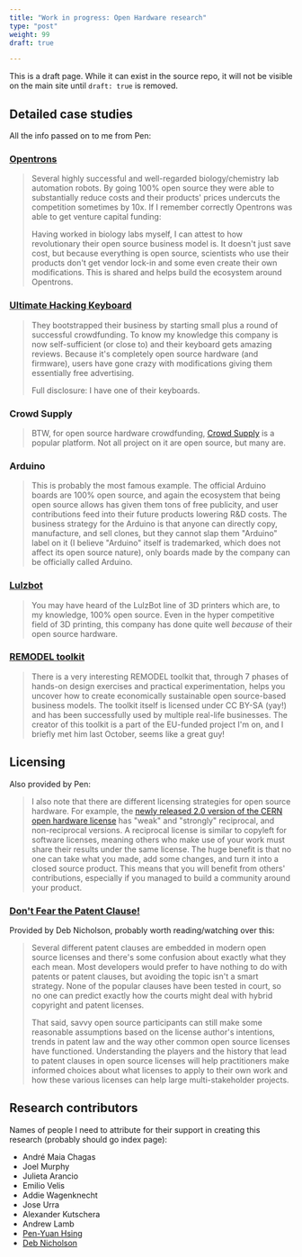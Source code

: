 ```yaml
---
title: "Work in progress: Open Hardware research"
type: "post"
weight: 99
draft: true

---
```


This is a draft page.
While it can exist in the source repo, it will not be visible on the main site until `draft: true` is removed.


## Detailed case studies

All the info passed on to me from Pen:

### [Opentrons](https://opentrons.com/)

> Several highly successful and well-regarded biology/chemistry lab automation robots.
> By going 100% open source they were able to substantially reduce costs and their products' prices undercuts the competition sometimes by 10x.
> If I remember correctly Opentrons was able to get venture capital funding:
>
> Having worked in biology labs myself, I can attest to how revolutionary their open source business model is.
> It doesn't just save cost, but because everything is open source, scientists who use their products don't get vendor lock-in and some even create their own modifications.
> This is shared and helps build the ecosystem around Opentrons.

### [Ultimate Hacking Keyboard](https://ultimatehackingkeyboard.com/)

> They bootstrapped their business by starting small plus a round of successful crowdfunding.
> To know my knowledge this company is now self-sufficient (or close to) and their keyboard gets amazing reviews.
> Because it's completely open source hardware (and firmware), users have gone crazy with modifications giving them essentially free advertising.
>
> Full disclosure: I have one of their keyboards.

### Crowd Supply

> BTW, for open source hardware crowdfunding, [Crowd Supply](https://www.crowdsupply.com/) is a popular platform.
> Not all project on it are open source, but many are.

### Arduino

> This is probably the most famous example.
> The official Arduino boards are 100% open source, and again the ecosystem that being open source allows has given them tons of free publicity, and user contributions feed into their future products lowering R&D costs.
> The business strategy for the Arduino is that anyone can directly copy, manufacture, and sell clones, but they cannot slap them "Arduino" label on it (I believe "Arduino" itself is trademarked, which does not affect its open source nature), only boards made by the company can be officially called Arduino.

### [Lulzbot](https://www.lulzbot.com/about)

> You may have heard of the LulzBot line of 3D printers which are, to my knowledge, 100% open source.
> Even in the hyper competitive field of 3D printing, this company has done quite well *because* of their open source hardware.

### [REMODEL toolkit](https://remodel.dk/)

> There is a very interesting REMODEL toolkit that, through 7 phases of hands-on design exercises and practical experimentation, helps you uncover how to create economically sustainable open source-based business models.
> The toolkit itself is licensed under CC BY-SA (yay!) and has been successfully used by multiple real-life businesses.
> The creator of this toolkit is a part of the EU-funded project I'm on, and I briefly met him last October, seems like a great guy!


## Licensing

Also provided by Pen:

> I also note that there are different licensing strategies for open source hardware.
> For example, the [newly released 2.0 version of the CERN open hardware license](https://home.cern/news/news/knowledge-sharing/cern-updates-its-open-hardware-licence) has "weak" and "strongly" reciprocal, and non-reciprocal versions.
> A reciprocal license is similar to copyleft for software licenses, meaning others who make use of your work must share their results under the same license.
> The huge benefit is that no one can take what you made, add some changes, and turn it into a closed source product.
> This means that you will benefit from others' contributions, especially if you managed to build a community around your product.

### [Don't Fear the Patent Clause!](https://linuxfestnorthwest.org/conferences/lfnw18/program/proposals/72)

Provided by Deb Nicholson, probably worth reading/watching over this:

> Several different patent clauses are embedded in modern open source licenses and there's some confusion about exactly what they each mean.
> Most developers would prefer to have nothing to do with patents or patent clauses, but avoiding the topic isn't a smart strategy.
> None of the popular clauses have been tested in court, so no one can predict exactly how the courts might deal with hybrid copyright and patent licenses.
>
> That said, savvy open source participants can still make some reasonable assumptions based on the license author's intentions, trends in patent law and the way other common open source licenses have functioned.
> Understanding the players and the history that lead to patent clauses in open source licenses will help practitioners make informed choices about what licenses to apply to their own work and how these various licenses can help large multi-stakeholder projects.


## Research contributors

Names of people I need to attribute for their support in creating this research (probably should go index page):

* André Maia Chagas
* Joel Murphy
* Julieta Arancio
* Emilio Velis
* Addie Wagenknecht
* Jose Urra
* Alexander Kutschera
* Andrew Lamb
* [Pen-Yuan Hsing](https://www.penonek.com/)
* [Deb Nicholson](https://sfconservancy.org/about/staff/#deb)
